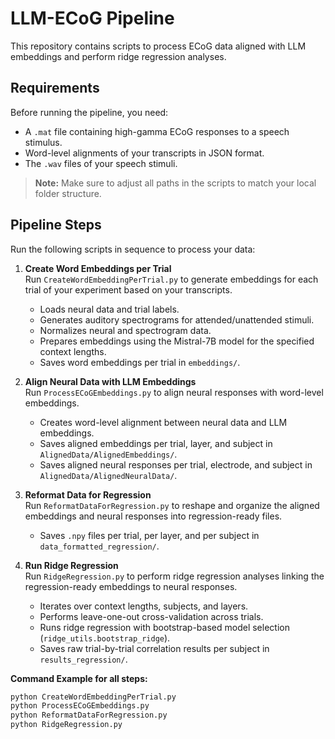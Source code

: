 # LLM-ECoG Pipeline

This repository contains scripts to process ECoG data aligned with LLM embeddings and perform ridge regression analyses.

## Requirements

Before running the pipeline, you need:

- A `.mat` file containing high-gamma ECoG responses to a speech stimulus.
- Word-level alignments of your transcripts in JSON format.
- The `.wav` files of your speech stimuli.

> **Note:** Make sure to adjust all paths in the scripts to match your local folder structure.

## Pipeline Steps

Run the following scripts in sequence to process your data:

1. **Create Word Embeddings per Trial**  
   Run `CreateWordEmbeddingPerTrial.py` to generate embeddings for each trial of your experiment based on your transcripts.  
   - Loads neural data and trial labels.  
   - Generates auditory spectrograms for attended/unattended stimuli.  
   - Normalizes neural and spectrogram data.  
   - Prepares embeddings using the Mistral-7B model for the specified context lengths.  
   - Saves word embeddings per trial in `embeddings/`.

2. **Align Neural Data with LLM Embeddings**  
   Run `ProcessECoGEmbeddings.py` to align neural responses with word-level embeddings.  
   - Creates word-level alignment between neural data and LLM embeddings.  
   - Saves aligned embeddings per trial, layer, and subject in `AlignedData/AlignedEmbeddings/`.  
   - Saves aligned neural responses per trial, electrode, and subject in `AlignedData/AlignedNeuralData/`.

3. **Reformat Data for Regression**  
   Run `ReformatDataForRegression.py` to reshape and organize the aligned embeddings and neural responses into regression-ready files.  
   - Saves `.npy` files per trial, per layer, and per subject in `data_formatted_regression/`.

4. **Run Ridge Regression**  
   Run `RidgeRegression.py` to perform ridge regression analyses linking the regression-ready embeddings to neural responses.  
   - Iterates over context lengths, subjects, and layers.  
   - Performs leave-one-out cross-validation across trials.  
   - Runs ridge regression with bootstrap-based model selection (`ridge_utils.bootstrap_ridge`).  
   - Saves raw trial-by-trial correlation results per subject in `results_regression/`.

**Command Example for all steps:**
```bash
python CreateWordEmbeddingPerTrial.py
python ProcessECoGEmbeddings.py
python ReformatDataForRegression.py
python RidgeRegression.py
